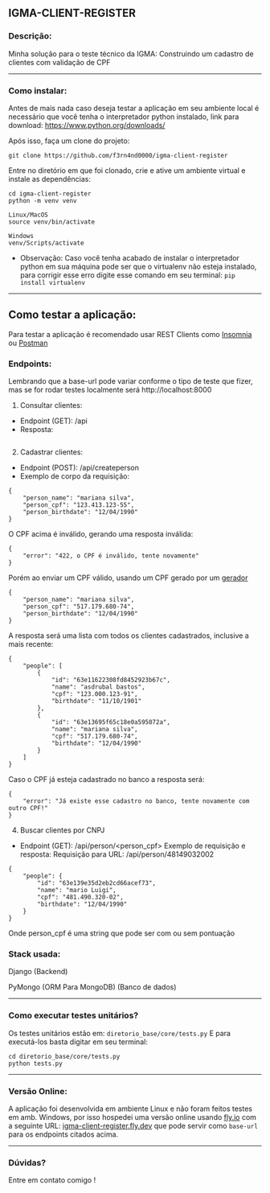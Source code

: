 
## IGMA-CLIENT-REGISTER

  

### Descrição:

Minha solução para o teste técnico da IGMA: Construindo um cadastro de clientes com validação de CPF
  
* * *
### Como instalar:
Antes de mais nada caso deseja testar a aplicação em seu ambiente local é necessário que você tenha o interpretador python instalado, link para download:
https://www.python.org/downloads/

Após isso, faça um clone do projeto:
```
git clone https://github.com/f3rn4nd0000/igma-client-register
```
Entre no diretório em que foi clonado, crie e ative um ambiente virtual e instale as dependências:
```
cd igma-client-register
python -m venv venv

Linux/MacOS
source venv/bin/activate

Windows
venv/Scripts/activate
```
* Observação: Caso você tenha acabado de instalar o interpretador python em sua máquina pode ser que o virtualenv não esteja instalado, para corrigir esse erro digite esse comando em seu terminal:
`pip install virtualenv`

* * *
## Como testar a aplicação:
Para testar a aplicação é recomendado usar REST Clients como [Insomnia](https://insomnia.rest/download/)  ou [Postman](https://www.postman.com/)


### Endpoints:
Lembrando que a base-url pode variar conforme o tipo de teste que fizer, mas se for rodar testes localmente será http://localhost:8000
1. Consultar clientes:
* Endpoint (GET): <base-url>/api
* Resposta:
```

```
2. Cadastrar clientes:
* Endpoint (POST): <base-url>/api/createperson
* Exemplo de corpo da requisição:
```
{
	"person_name": "mariana silva",
	"person_cpf": "123.413.123-55",
	"person_birthdate": "12/04/1990"
}
```
O CPF acima é inválido, gerando uma resposta inválida:

```
{
	"error": "422, o CPF é inválido, tente novamente"
}
```
Porém ao enviar um CPF válido, usando um CPF gerado por um [gerador](https://www.4devs.com.br/gerador_de_cpf)
```
{
	"person_name": "mariana silva",
	"person_cpf": "517.179.680-74",
	"person_birthdate": "12/04/1990"
}
```
A resposta será uma lista com todos os clientes cadastrados, inclusive a mais recente:
```
{
	"people": [
		{
			"id": "63e11622308fd8452923b67c",
			"name": "asdrubal bastos",
			"cpf": "123.000.123-91",
			"birthdate": "11/10/1901"
		},
		{
			"id": "63e13695f65c18e0a595072a",
			"name": "mariana silva",
			"cpf": "517.179.680-74",
			"birthdate": "12/04/1990"
		}
	]
}
```
Caso o CPF já esteja cadastrado no banco a resposta será:
```
{
	"error": "Já existe esse cadastro no banco, tente novamente com outro CPF!"
}
```



4. Buscar clientes por CNPJ
* Endpoint (GET): <base-url>/api/person/<person_cpf>
Exemplo de requisição e resposta:
Requisição para URL: <base-url>/api/person/48149032002
```
{
	"people": {
		"id": "63e139e35d2eb2cd66acef73",
		"name": "mario Luigi",
		"cpf": "481.490.320-02",
		"birthdate": "12/04/1990"
	}
}
```

Onde person_cpf é uma string que pode ser com ou sem pontuação
  
### Stack usada:

Django (Backend)

PyMongo (ORM Para MongoDB) (Banco de dados)
  
* * *

### Como executar testes unitários?

Os testes unitários estão em:
`diretorio_base/core/tests.py`
E para executá-los basta digitar em seu terminal:
```
cd diretorio_base/core/tests.py
python tests.py
```  
* * * 
### Versão Online:
A aplicação foi desenvolvida em ambiente Linux e não foram feitos testes em amb. Windows, por isso hospedei uma versão online usando [fly.io](https://fly.io) com a seguinte URL:
[igma-client-register.fly.dev](https://igma-client-register.fly.dev)
que pode servir como `base-url` para os endpoints citados acima.

* * * 
### Dúvidas?
Entre em contato comigo !


